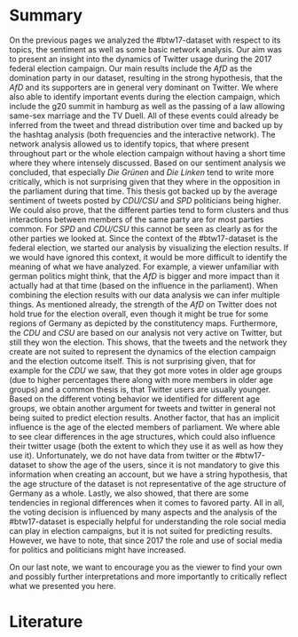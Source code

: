 # Summary
On the previous pages we analyzed the #btw17-dataset with respect to its topics, the sentiment as well as some basic network analysis. Our aim was to present an insight into the dynamics of Twitter usage during the 2017 federal election campaign. Our main results include the *AfD* as the domination party in our dataset, resulting in the strong hypothesis, that the *AfD* and its supporters are in general very dominant on Twitter. We where also able to identify important events during the election campaign, which include the g20 summit in hamburg as well as the passing of a law allowing same-sex marriage and the TV Duell. All of these events could already be inferred from the tweet and thread distribution over time and backed up by the hashtag analysis (both frequencies and the interactive network). The network analysis allowed us to identify topics, that where present throughout part or the whole election campaign without having a short time where they where intensely discussed. Based on our sentiment analysis we concluded, that especially *Die Grünen* and *Die Linken* tend to write more critically, which is not surprising given that they where in the opposition in the parliament during that time. This thesis got backed up by the average sentiment of tweets posted by *CDU/CSU* and *SPD* politicians being higher. We could also prove, that the different parties tend to form clusters and thus interactions between members of the same party are for most parties common. For *SPD* and *CDU/CSU* this cannot be seen as clearly as for the other parties we looked at.
Since the context of the #btw17-dataset is the federal election, we started our analysis by visualizing the election results. If we would have ignored this context, it would be more difficult to identify the meaning of what we have analyzed. For example, a viewer unfamiliar with german politics might think, that the *AfD* is bigger and more impact than it actually had at that time (based on the influence in the parliament). When combining the election results with our data analysis we can infer multiple things. As mentioned already, the strength of the *AfD* on Twitter does not hold true for the election overall, even though it might be true for some regions of Germany as depicted by the constitutency maps. Furthermore, the *CDU* and *CSU* are based on our analysis not very active on Twitter, but still they won the election. This shows, that the tweets and the network they create are not suited to represent the dynamics of the election campaign and the election outcome itself. This is not surprising given, that for example for the *CDU* we saw, that they got more votes in older age groups (due to higher percentages there along with more members in older age groups) and a common thesis is, that Twitter users are usually younger. Based on the different voting behavior we identified for different age groups, we obtain another argument for tweets and twitter in general not being suited to predict election results. Another factor, that has an implicit influence is the age of the elected members of parliament. We where able to see clear differences in the age structures, which could also influence their twitter usage (both the extent to which they use it as well as how they use it). Unfortunately, we do not have data from twitter or the #btw17-dataset to show the age of the users, since it is not mandatory to give this information when creating an account, but we have a string hypothesis, that the age structure of the dataset is not representative of the age structure of Germany as a whole. Lastly, we also showed, that there are some tendencies in regional differences when it comes to favored party. All in all, the voting decision is influenced by many aspects and the analysis of the #btw17-dataset is especially helpful for understanding the role social media can play in election campaigns, but it is not suited for predicting results. However, we have to note, that since 2017 the role and use of social media for politics and politicians might have increased.

On our last note, we want to encourage you as the viewer to find your own and possibly further interpretations and more importantly to critically reflect what we presented you here.


# Literature

```{bibliography}
```